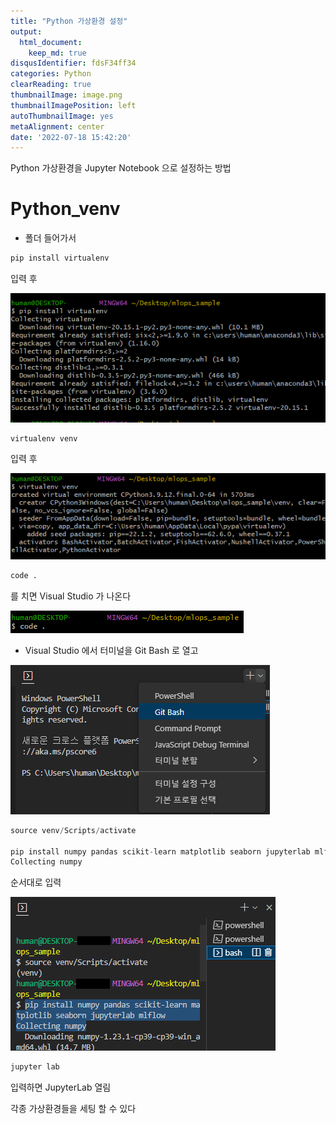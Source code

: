 ```yaml
---
title: "Python 가상환경 설정"
output:
  html_document:
    keep_md: true
disqusIdentifier: fdsF34ff34
categories: Python
clearReading: true
thumbnailImage: image.png
thumbnailImagePosition: left
autoThumbnailImage: yes
metaAlignment: center
date: '2022-07-18 15:42:20'
---
```


Python 가상환경을 Jupyter Notebook 으로 설정하는 방법
<!-- excerpt -->

# Python_venv

- 폴더 들어가서

```python
pip install virtualenv
```

입력 후

![Untitled](/images/Python_venv/Untitled.png)

```python
virtualenv venv
```

입력 후

![Untitled](/images/Python_venv/Untitled%201.png)

```python
code .
```

를 치면 Visual Studio 가 나온다

![Untitled](/images/Python_venv/Untitled%202.png)

- Visual Studio 에서 터미널을 Git Bash 로 열고

![Untitled](/images/Python_venv/Untitled%203.png)

```python
source venv/Scripts/activate

pip install numpy pandas scikit-learn matplotlib seaborn jupyterlab mlflow
Collecting numpy
```

순서대로 입력

![Untitled](/images/Python_venv/Untitled%204.png)

```python
jupyter lab
```

입력하면 JupyterLab 열림

각종 가상환경들을 세팅 할 수 있다